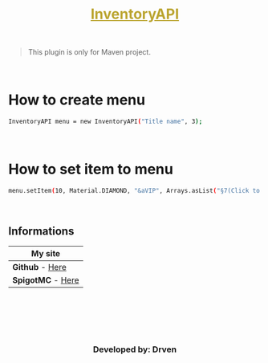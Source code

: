 <br>
<h1 align="center" style="margin-top: 0.5rem; text-align: center; color: #bba531; text-decoration: underline;">InventoryAPI</h1>
<br>

> This plugin is only for Maven project.

<br>

# How to create menu
```sh
InventoryAPI menu = new InventoryAPI("Title name", 3);
``` 
<br>

# How to set item to menu
```sh
menu.setItem(10, Material.DIAMOND, "&aVIP", Arrays.asList("§7(Click to set)", (byte)0, 1));
```
<br>

## Informations

| **My site**                                                                |
|----------------------------------------------------------------------------|
| **Github** - [Here](https://github.com/JustDrven)                          |
| **SpigotMC** - [Here](https://www.spigotmc.org/members/justdrven.1443133/) |

<br>

<h3 style="margin-top: 5rem; text-align: center;">Developed by: Drven</h3>

